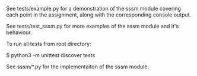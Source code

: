 See tests/example.py for a demonstration of the sssm module covering each point
in the assignment, along with the corresponding console output.

See tests/test_sssm.py for more examples of the sssm module and it's behaviour.

To run all tests from root directory:

$ python3 -m unittest discover tests

See sssm/*.py for the implementaiton of the sssm module.